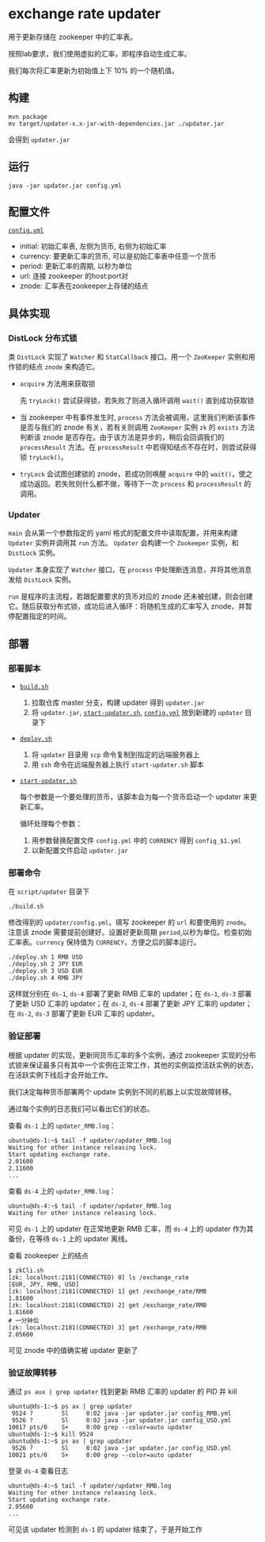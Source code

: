 # exchange rate updater

用于更新存储在 zookeeper 中的汇率表。

按照lab要求，我们使用虚拟的汇率，即程序自动生成汇率。

我们每次将汇率更新为初始值上下 10% 的一个随机值。

## 构建

```
mvn package
mv target/updater-x.x-jar-with-dependencies.jar ./updater.jar
```

会得到 `updater.jar`

## 运行

```
java -jar updater.jar config.yml
```

## 配置文件

[`config.yml`](../config/updater/config.yml)

- initial: 初始汇率表, 左侧为货币, 右侧为初始汇率
- currency: 要更新汇率的货币, 可以是初始汇率表中任意一个货币
- period: 更新汇率的周期, 以秒为单位
- url: 连接 zookeeper 的host:port对
- znode: 汇率表在zookeeper上存储的结点

## 具体实现

### DistLock 分布式锁

类 `DistLock` 实现了 `Watcher` 和 `StatCallback` 接口。用一个 `ZooKeeper` 实例和用作锁的结点 `znode` 来构造它。

- `acquire` 方法用来获取锁

   先 `tryLock()` 尝试获得锁，若失败了则进入循环调用 `wait()` 直到成功获取锁

- 当 zookeeper 中有事件发生时, `process` 方法会被调用，这里我们判断该事件是否与我们的 znode 有关，若有关则调用 `ZooKeeper` 实例 `zk` 的 `exists` 方法判断该 znode 是否存在。由于该方法是异步的，稍后会回调我们的 `processResult` 方法。在 `processResult` 中若得知结点不存在时，则尝试获得锁 `tryLock()`。

- `tryLock` 会试图创建锁的 znode，若成功则唤醒 `acquire` 中的 `wait()`，使之成功返回。若失败则什么都不做，等待下一次 `process` 和 `processResult` 的调用。

### Updater

`main` 会从第一个参数指定的 yaml 格式的配置文件中读取配置，并用来构建 `Updater` 实例并调用其 `run` 方法。 `Updater` 会构建一个 `Zookeeper` 实例，和 `DistLock` 实例。

`Updater` 本身实现了 `Watcher` 接口，在 `process` 中处理断连消息，并将其他消息发给 `DistLock` 实例。

`run` 是程序的主流程，若跟配置要求的货币对应的 znode 还未被创建，则会创建它。随后获取分布式锁，成功后进入循环：将随机生成的汇率写入 znode，并暂停配置指定的时间。


## 部署

### 部署脚本

- [`build.sh`](../script/updater/build.sh)

   1. 拉取仓库 master 分支，构建 updater 得到 `updater.jar`
   2. 将 `updater.jar`, [`start-updater.sh`](./start-updater.sh), [`config.yml`](../config/updater/config.yml) 放到新建的 `updater` 目录下

- [`deploy.sh`](../script/updater/deploy.sh)

   1. 将 `updater` 目录用 `scp` 命令复制到指定的远端服务器上
   2. 用 `ssh` 命令在远端服务器上执行 `start-updater.sh` 脚本

- [`start-updater.sh`](../script/updater/start-updater.sh)

   每个参数是一个要处理的货币，该脚本会为每一个货币启动一个 updater 来更新汇率。

   循环处理每个参数：
   1. 用参数替换配置文件 `config.yml` 中的 `CURRENCY` 得到 `config_$1.yml`
   2. 以新配置文件启动 `updater.jar`

### 部署命令

在 `script/updater` 目录下

```
./build.sh
```

修改得到的 `updater/config.yml`，填写 zookeeper 的 `url` 和要使用的 `znode`。
注意该 znode 需要提前创建好。设置好更新周期 `period`,以秒为单位。检查初始汇率表。`currency` 保持值为 `CURRENCY`，方便之后的脚本运行。

```
./deploy.sh 1 RMB USD
./deploy.sh 2 JPY EUR
./deploy.sh 3 USD EUR
./deploy.sh 4 RMB JPY
```

这样就分别在 `ds-1`, `ds-4` 部署了更新 RMB 汇率的 updater；在 `ds-1`, `ds-3` 部署了更新 USD 汇率的 updater；在 `ds-2`, `ds-4` 部署了更新 JPY 汇率的 updater；在 `ds-2`, `ds-3` 部署了更新 EUR 汇率的 updater。

### 验证部署

根据 updater 的实现，更新同货币汇率的多个实例，通过 zookeeper 实现的分布式锁来保证最多只有其中一个实例在正常工作，其他的实例监控活跃实例的状态，在活跃实例下线后才会开始工作。

我们决定每种货币部署两个 update 实例到不同的机器上以实现故障转移。

通过每个实例的日志我们可以看出它们的状态。

查看 `ds-1` 上的 `updater_RMB.log`：

```
ubuntu@ds-1:~$ tail -f updater/updater_RMB.log
Waiting for other instance releasing lock.
Start updating exchange rate.
2.01600
2.11600
...
```

查看 `ds-4` 上的 `updater_RMB.log`：

```
ubuntu@ds-4:~$ tail -f updater/updater_RMB.log
Waiting for other instance releasing lock.
```

可见 `ds-1` 上的 updater 在正常地更新 RMB 汇率，而 `ds-4` 上的 updater 作为其备份，在等待 `ds-1` 上的 updater 离线。

查看 zookeeper 上的结点

```
$ zkCli.sh
[zk: localhost:2181(CONNECTED) 0] ls /exchange_rate
[EUR, JPY, RMB, USD]
[zk: localhost:2181(CONNECTED) 1] get /exchange_rate/RMB
1.81600
[zk: localhost:2181(CONNECTED) 2] get /exchange_rate/RMB
1.81600
# 一分钟后
[zk: localhost:2181(CONNECTED) 3] get /exchange_rate/RMB
2.05600
```

可见 znode 中的值确实被 updater 更新了

### 验证故障转移


通过 `ps aux | grep updater` 找到更新 RMB 汇率的 updater 的 PID 并 kill

```
ubuntu@ds-1:~$ ps ax | grep updater
 9524 ?        Sl     0:02 java -jar updater.jar config_RMB.yml
 9526 ?        Sl     0:02 java -jar updater.jar config_USD.yml
10017 pts/0    S+     0:00 grep --color=auto updater
ubuntu@ds-1:~$ kill 9524
ubuntu@ds-1:~$ ps ax | grep updater
 9526 ?        Sl     0:02 java -jar updater.jar config_USD.yml
10021 pts/0    S+     0:00 grep --color=auto updater
```

登录 `ds-4` 查看日志

```
ubuntu@ds-4:~$ tail -f updater/updater_RMB.log
Waiting for other instance releasing lock.
Start updating exchange rate.
2.05600
...
```

可见该 updater 检测到 `ds-1` 的 updater 结束了，于是开始工作
